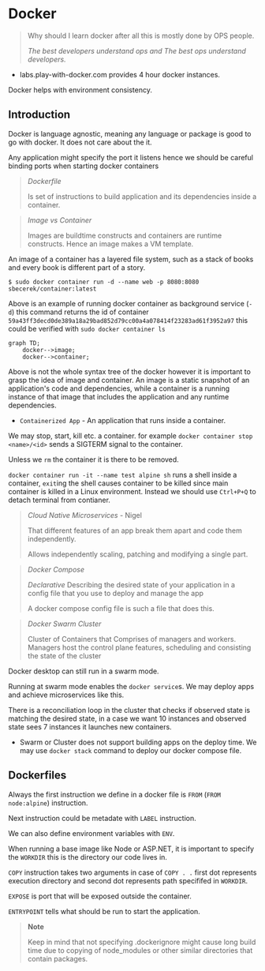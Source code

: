 # Docker
>Why should I learn docker after all this is mostly done by OPS people.
> 
> *The best developers understand ops and The best ops understand developers.*

- labs.play-with-docker.com provides 4 hour docker instances.

Docker helps with environment consistency.

## Introduction

Docker is language agnostic, meaning any language or package is good to go with docker. It does not care about the it.

Any application might specify the port it listens hence we should be careful binding ports when starting docker containers

> *Dockerfile*
>
> Is set of instructions to build application and its dependencies inside a container.

> *Image vs Container*
>
>Images are buildtime constructs and containers are runtime constructs. Hence an image makes a VM template.

An image of a container has a layered file system, such as a stack of books and every book is different part of a story.

`$ sudo docker container run -d --name web -p 8080:8080 sbecerek/container:latest`

Above is an example of running docker container as background service (`-d`) this command returns the id of container `59a43ff3decd0de389a18a29bad852d79cc00a4a078414f23283ad61f3952a97` this could be verified with 
`sudo docker container ls`

```mermaid
graph TD;
    docker-->image;
    docker-->container;
```
Above is not the whole syntax tree of the docker however it is important to grasp the idea of image and container. An image is a static snapshot of an application's code and dependencies, while a container is a running instance of that image that includes the application and any runtime dependencies.

- `Containerized App` - An application that runs inside a container.

We may stop, start, kill etc. a container. for example `docker container stop <name>/<id>` sends a SIGTERM signal to the container.

Unless we `rm` the container it is there to be removed.

`docker container run -it --name test alpine sh` runs a shell inside a container, `exit`ing the shell causes container to be killed since main container is killed in a Linux environment. Instead we should use `Ctrl+P+Q` to detach terminal from contianer.

>*Cloud Native Microservices* - Nigel
> 
>That different features of an app break them apart and code them independently.
>
> Allows independently scaling, patching and modifying a single part.

>*Docker Compose*
>
>*Declarative*
>Describing the desired state of your application in a config file that you use to deploy and manage the app
> 
>A docker compose config file is such a file that does this.

>*Docker Swarm Cluster* 
>
> Cluster of Containers that Comprises of managers and workers.
>Managers host the control plane features, scheduling and consisting the state of the cluster

Docker desktop can still run in a swarm mode.

Running at swarm mode enables the `docker service`s. We may deploy apps and achieve microservices like this.

There is a reconciliation loop in the cluster that checks if observed state is matching the desired state, in a case we want 10 instances and observed state sees 7 instances it launches new containers.

- Swarm or Cluster does not support building apps on the deploy time. We may use `docker stack` command to deploy our docker compose file.

## Dockerfiles
Always the first instruction we define in a docker file is `FROM` (`FROM node:alpine`) instruction.

Next instruction could be metadate with `LABEL` instruction.

We can also define environment variables with `ENV`.

When running a base image like Node or ASP.NET, it is important to specify the `WORKDIR` this is the directory our code lives in.

`COPY` instruction takes two arguments in case of `COPY . .` first dot represents execution directory and second dot represents path specififed in `WORKDIR`.

`EXPOSE` is port that will be exposed outside the container.

`ENTRYPOINT` tells what should be run to start the application.

> **Note**
>
> Keep in mind that not specifying .dockerignore might cause long build time due to copying of node_modules or other similar directories that contain packages.

